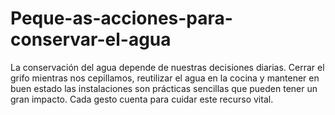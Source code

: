 # Peque-as-acciones-para-conservar-el-agua
La conservación del agua depende de nuestras decisiones diarias. Cerrar el grifo mientras nos cepillamos, reutilizar el agua en la cocina y mantener en buen estado las instalaciones son prácticas sencillas que pueden tener un gran impacto. Cada gesto cuenta para cuidar este recurso vital.
